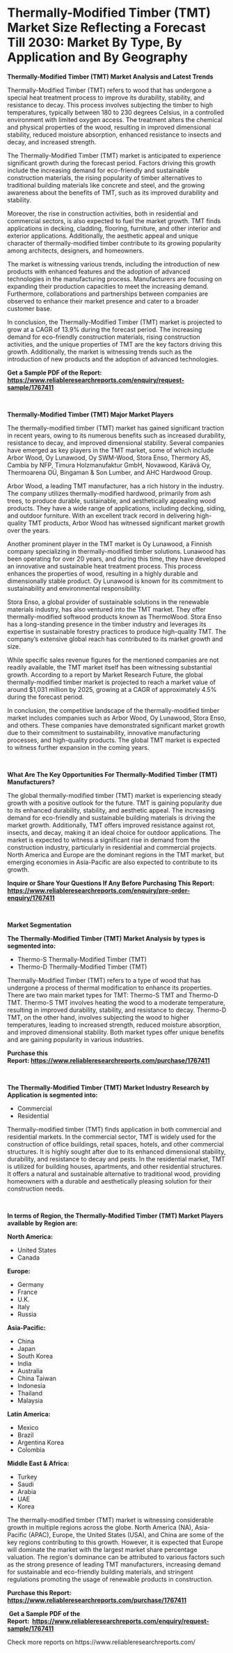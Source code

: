 <p><h1>Thermally-Modified Timber (TMT) Market Size Reflecting a Forecast Till 2030: Market By Type, By Application and By Geography</h1></p><p><strong>Thermally-Modified Timber (TMT) Market Analysis and Latest Trends</strong></p>
<p><p>Thermally-Modified Timber (TMT) refers to wood that has undergone a special heat treatment process to improve its durability, stability, and resistance to decay. This process involves subjecting the timber to high temperatures, typically between 180 to 230 degrees Celsius, in a controlled environment with limited oxygen access. The treatment alters the chemical and physical properties of the wood, resulting in improved dimensional stability, reduced moisture absorption, enhanced resistance to insects and decay, and increased strength.</p><p>The Thermally-Modified Timber (TMT) market is anticipated to experience significant growth during the forecast period. Factors driving this growth include the increasing demand for eco-friendly and sustainable construction materials, the rising popularity of timber alternatives to traditional building materials like concrete and steel, and the growing awareness about the benefits of TMT, such as its improved durability and stability.</p><p>Moreover, the rise in construction activities, both in residential and commercial sectors, is also expected to fuel the market growth. TMT finds applications in decking, cladding, flooring, furniture, and other interior and exterior applications. Additionally, the aesthetic appeal and unique character of thermally-modified timber contribute to its growing popularity among architects, designers, and homeowners.</p><p>The market is witnessing various trends, including the introduction of new products with enhanced features and the adoption of advanced technologies in the manufacturing process. Manufacturers are focusing on expanding their production capacities to meet the increasing demand. Furthermore, collaborations and partnerships between companies are observed to enhance their market presence and cater to a broader customer base.</p><p>In conclusion, the Thermally-Modified Timber (TMT) market is projected to grow at a CAGR of 13.9% during the forecast period. The increasing demand for eco-friendly construction materials, rising construction activities, and the unique properties of TMT are the key factors driving this growth. Additionally, the market is witnessing trends such as the introduction of new products and the adoption of advanced technologies.</p></p>
<p><strong>Get a Sample PDF of the Report:&nbsp; <a href="https://www.reliableresearchreports.com/enquiry/request-sample/1767411">https://www.reliableresearchreports.com/enquiry/request-sample/1767411</a></strong></p>
<p>&nbsp;</p>
<p><strong>Thermally-Modified Timber (TMT) Major Market Players</strong></p>
<p><p>The thermally-modified timber (TMT) market has gained significant traction in recent years, owing to its numerous benefits such as increased durability, resistance to decay, and improved dimensional stability. Several companies have emerged as key players in the TMT market, some of which include Arbor Wood, Oy Lunawood, Oy SWM-Wood, Stora Enso, Thermory AS, Cambia by NFP, Timura Holzmanufaktur GmbH, Novawood, Kärävä Oy, Thermoarena OÜ, Bingaman & Son Lumber, and AHC Hardwood Group.</p><p>Arbor Wood, a leading TMT manufacturer, has a rich history in the industry. The company utilizes thermally-modified hardwood, primarily from ash trees, to produce durable, sustainable, and aesthetically appealing wood products. They have a wide range of applications, including decking, siding, and outdoor furniture. With an excellent track record in delivering high-quality TMT products, Arbor Wood has witnessed significant market growth over the years.</p><p>Another prominent player in the TMT market is Oy Lunawood, a Finnish company specializing in thermally-modified timber solutions. Lunawood has been operating for over 20 years, and during this time, they have developed an innovative and sustainable heat treatment process. This process enhances the properties of wood, resulting in a highly durable and dimensionally stable product. Oy Lunawood is known for its commitment to sustainability and environmental responsibility.</p><p>Stora Enso, a global provider of sustainable solutions in the renewable materials industry, has also ventured into the TMT market. They offer thermally-modified softwood products known as ThermoWood. Stora Enso has a long-standing presence in the timber industry and leverages its expertise in sustainable forestry practices to produce high-quality TMT. The company’s extensive global reach has contributed to its market growth and size.</p><p>While specific sales revenue figures for the mentioned companies are not readily available, the TMT market itself has been witnessing substantial growth. According to a report by Market Research Future, the global thermally-modified timber market is projected to reach a market value of around $1,031 million by 2025, growing at a CAGR of approximately 4.5% during the forecast period.</p><p>In conclusion, the competitive landscape of the thermally-modified timber market includes companies such as Arbor Wood, Oy Lunawood, Stora Enso, and others. These companies have demonstrated significant market growth due to their commitment to sustainability, innovative manufacturing processes, and high-quality products. The global TMT market is expected to witness further expansion in the coming years.</p></p>
<p>&nbsp;</p>
<p><strong>What Are The Key Opportunities For Thermally-Modified Timber (TMT) Manufacturers?</strong></p>
<p><p>The global thermally-modified timber (TMT) market is experiencing steady growth with a positive outlook for the future. TMT is gaining popularity due to its enhanced durability, stability, and aesthetic appeal. The increasing demand for eco-friendly and sustainable building materials is driving the market growth. Additionally, TMT offers improved resistance against rot, insects, and decay, making it an ideal choice for outdoor applications. The market is expected to witness a significant rise in demand from the construction industry, particularly in residential and commercial projects. North America and Europe are the dominant regions in the TMT market, but emerging economies in Asia-Pacific are also expected to contribute to its growth.</p></p>
<p><strong>Inquire or Share Your Questions If Any Before Purchasing This Report: <a href="https://www.reliableresearchreports.com/enquiry/pre-order-enquiry/1767411">https://www.reliableresearchreports.com/enquiry/pre-order-enquiry/1767411</a></strong></p>
<p>&nbsp;</p>
<p><strong>Market Segmentation</strong></p>
<p><strong>The Thermally-Modified Timber (TMT) Market Analysis by types is segmented into:</strong></p>
<p><ul><li>Thermo-S Thermally-Modified Timber (TMT)</li><li>Thermo-D Thermally-Modified Timber (TMT)</li></ul></p>
<p><p>Thermally-Modified Timber (TMT) refers to a type of wood that has undergone a process of thermal modification to enhance its properties. There are two main market types for TMT: Thermo-S TMT and Thermo-D TMT. Thermo-S TMT involves heating the wood to a moderate temperature, resulting in improved durability, stability, and resistance to decay. Thermo-D TMT, on the other hand, involves subjecting the wood to higher temperatures, leading to increased strength, reduced moisture absorption, and improved dimensional stability. Both market types offer unique benefits and are gaining popularity in various industries.</p></p>
<p><strong>Purchase this Report:&nbsp;<a href="https://www.reliableresearchreports.com/purchase/1767411">https://www.reliableresearchreports.com/purchase/1767411</a></strong></p>
<p>&nbsp;</p>
<p><strong>The Thermally-Modified Timber (TMT) Market Industry Research by Application is segmented into:</strong></p>
<p><ul><li>Commercial</li><li>Residential</li></ul></p>
<p><p>Thermally-modified timber (TMT) finds application in both commercial and residential markets. In the commercial sector, TMT is widely used for the construction of office buildings, retail spaces, hotels, and other commercial structures. It is highly sought after due to its enhanced dimensional stability, durability, and resistance to decay and pests. In the residential market, TMT is utilized for building houses, apartments, and other residential structures. It offers a natural and sustainable alternative to traditional wood, providing homeowners with a durable and aesthetically pleasing solution for their construction needs.</p></p>
<p>&nbsp;</p>
<p><strong>In terms of Region, the Thermally-Modified Timber (TMT) Market Players available by Region are:</strong></p>
<p>
    <p> <strong> North America: </strong>
        <ul>
            <li>United States</li>
            <li>Canada</li>
        </ul>
        </p> 
    <p> <strong> Europe: </strong>
        <ul>
            <li>Germany</li>
            <li>France</li>
            <li>U.K.</li>
            <li>Italy</li>
            <li>Russia</li>
        </ul>
        </p> 
    <p> <strong> Asia-Pacific: </strong>
        <ul>
            <li>China</li>
            <li>Japan</li>
            <li>South Korea</li>
            <li>India</li>
            <li>Australia</li>
            <li>China Taiwan</li>
            <li>Indonesia</li>
            <li>Thailand</li>
            <li>Malaysia</li>
        </ul>
        </p> 
    <p> <strong> Latin America: </strong>
        <ul>
            <li>Mexico</li>
            <li>Brazil</li>
            <li>Argentina Korea</li>
            <li>Colombia</li>
        </ul>
        </p> 
    <p> <strong> Middle East & Africa: </strong>
        <ul>
            <li>Turkey</li>
            <li>Saudi</li>
            <li>Arabia</li>
            <li>UAE</li>
            <li>Korea</li>
        </ul>
    </p>
    </p>
<p><p>The thermally-modified timber (TMT) market is witnessing considerable growth in multiple regions across the globe. North America (NA), Asia-Pacific (APAC), Europe, the United States (USA), and China are some of the key regions contributing to this growth. However, it is expected that Europe will dominate the market with the largest market share percentage valuation. The region's dominance can be attributed to various factors such as the strong presence of leading TMT manufacturers, increasing demand for sustainable and eco-friendly building materials, and stringent regulations promoting the usage of renewable products in construction.</p></p>
<p><strong>Purchase this Report: <a href="https://www.reliableresearchreports.com/purchase/1767411">https://www.reliableresearchreports.com/purchase/1767411</a></strong></p>
<p>&nbsp;<strong>Get a Sample PDF of the Report:&nbsp;&nbsp;<a href="https://www.reliableresearchreports.com/enquiry/request-sample/1767411">https://www.reliableresearchreports.com/enquiry/request-sample/1767411</a></strong></p>
<p><strong></strong></p>
<p>Check more reports on https://www.reliableresearchreports.com/</p>